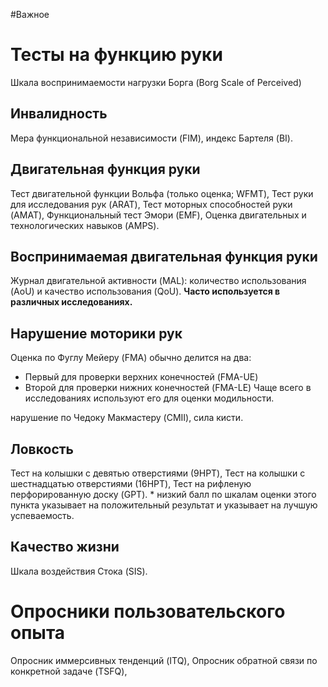 #Важное 

# Тесты на функцию руки

Шкала воспринимаемости нагрузки Борга (Borg Scale of Perceived)
## Инвалидность

Мера функциональной независимости (FIM), индекс Бартеля (BI).

##  Двигательная функция руки

Тест двигательной функции Вольфа (только оценка; WFMT), Тест руки для исследования рук (ARAT), Тест моторных способностей руки (AMAT), Функциональный тест Эмори (EMF), Оценка двигательных и технологических навыков (AMPS).
## Воспринимаемая двигательная функция руки

Журнал двигательной активности (MAL): количество использования (AoU) и качество
использования (QoU).
**Часто используется в различных исследованиях.**

## Нарушение моторики рук

Оценка по Фуглу Мейеру (FMA) обычно делится на два:
* Первый для проверки верхних конечностей (FMA-UE)
*  Второй для проверки нижних конечностей (FMA-LE)
Чаще всего в исследованиях используют его для оценки модильности.

нарушение по Чедоку Макмастеру (CMII), сила кисти.

## Ловкость

Тест на колышки с девятью отверстиями (9HPT), Тест на колышки с шестнадцатью отверстиями (16HPT), Тест на рифленую перфорированную доску (GPT). * низкий балл по шкалам оценки этого пункта указывает на положительный результат и указывает на лучшую успеваемость.
## Качество жизни 

Шкала воздействия Стока (SIS).
# Опросники пользовательского опыта

Опросник иммерсивных  тенденций (ITQ), Опросник обратной связи по конкретной задаче (TSFQ), 

